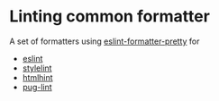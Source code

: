 # Linting common formatter

A set of formatters using [eslint-formatter-pretty](https://www.npmjs.com/package/eslint-formatter-pretty) for
 - [eslint](https://www.npmjs.com/package/eslint)
 - [stylelint](https://www.npmjs.com/package/stylelint)
 - [htmlhint](https://www.npmjs.com/package/htmlhint)
 - [pug-lint](https://www.npmjs.com/package/pug-lint)
